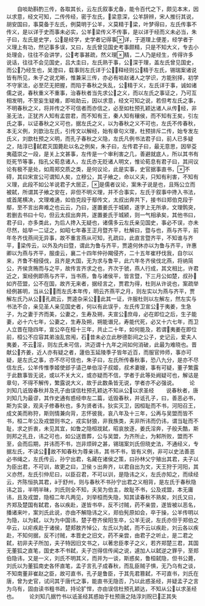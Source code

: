 <!-- { "loadSidebar": true } -->
　　自啖助斟酌三传，各取其长，云左氏叙事尤备，能令百代之下，颇见本末，因以求意，经文可知，二传传经，密于左氏，梁意深，公羊辞辨，宋人推衍其说，胡安国曰，事莫备于左氏，例莫明于公羊，义莫精于梁，叶梦得曰，左氏传事不传义，是以详于史而事未必实，公羊梁传义不传事，是以详于经而义未必当，朱子曰，左氏是史学，公是经学，史学者记得事详，于道理上便差，经学者于义理上有功，然记事多误，又曰，左氏曾见国史考事颇精，只是不知大义，专去小处理会，往往不会讲学，公考事甚疏，然义理精，二人乃是经生，传得许多说话，往往不会见国史，吕大圭曰，左氏熟于事，公深于理，盖左氏曾见国史，而公乃经生也，吴澄曰，载事则左氏详于公，释经则公精于左氏，锡瑞案诸说皆有所见，朱子之说尤晰，惟兼采三传，亦必有啖赵诸人之学识，方能别择，初学不守家法，必至茫无把握，而陷于春秋之失乱，公精于义，左氏详于事，诚如诸儒之说，春秋重义不重事，治春秋者当先求公之义，而以左氏之事证之，乃可互相发明，不至妄生疑难，即啖助云，因以求意，经文可知之说，若但考左氏之事，不明春秋之义，将并传之不可信者而亦信之，必至如杜预孔颖达诸人从传经，非圣无法，正犹齐人知有孟尝君，而不知有王，秦人知有穰侯，而不知有王矣，引左氏之事，以证春秋之义可也，据左氏之义，以为春秋之义不可也，左氏不传春秋，本无义例，刘歆治左氏，引传文以解经，始有章句义理，杜预排斥二传，始专发左氏义，刘歆杜预之义明，而孔子春秋之义隐，左氏凡例书法君子曰，前人已多疑之，陆淳已弑君灭国薨赴以名之例矣，朱子曰，左传君子曰，最无意思，因举芟夷蕴崇之一段，是关上文甚事，左传是一个审利害之几，善避就底人，所以其书有贬死节等事，指孔父荀息诸人，左氏亦无贬诸人明文，惟论荀息有君子曰，其间议论有极不是处，如周郑交质之类，是何议论，此是实事，史官据事直书，不碍，其曰宋宣公可谓知人矣，立穆公，其子飨之，命以义夫，只知有利害，不知有义理，此段不如公羊说君子大居正，是儒者议论，案朱子说是也，且殇公立而被弑，所谓其子飨之安在，非但不明义理，并不合事实，左氏于叙事中搀入书法，或首尾横决，文理难通，如伯克段于鄢传文，太叔出奔共下，接书曰郑伯克段于鄢，至不言出奔难之也云云，乃曰，遂置姜氏于城颍，遂字上无所承，文理鹘突，若删去书曰十句，但云太叔出奔共，遂置姜氏于城颍，则一气相承矣，其他书曰，君子曰，亦多类此，为后人搀入无疑也，诸儒多云左氏亲见国史，事必不误，亦未尽然，姑举一二证之，如昭七年春王正月暨齐平，杜解曰，暨与也，燕与齐平，前年冬齐伐燕间无异事，故不重言燕从可知，孔疏曰，此直言暨齐平，不知谁与齐平，梁传云，以外及内曰暨，谓此为鲁与齐平，贾逵何休亦以为鲁与齐平，许惠卿以为燕与齐平，服虔云，襄二十四年仲孙羯侵齐，二十五年崔杼伐我，自尔以来，齐鲁不相侵伐，且齐是大国，无为求与鲁平，此六年冬齐侯伐北燕，将纳简公，齐侯贪贿而与之平，故传言齐求之也，齐次于虢，燕人行成，其文相比，许君近之，案经例即燕与齐平，当书燕，鲁与诸侯平，皆言暨，下三月公如楚，叔孙如齐莅盟，公不在国，故齐无来者，据经言之，贾君为得，杜则从许说也，案疏举经例甚明，当从公，而左氏本年传，明云齐燕平之月，则左实以为燕与齐平，贾解左氏乃从公，孔疏云，贾逵杂采公，此其一证，许服杜则以左解左，然左实与书法不合，亲见圣人亲见国史者，何以有此误乎，左氏传卫宣公于夷姜，生急子，为之妻于齐而美，公妻之，生寿及朔，夫宣公庶母，必在即位之后，生子能妻，必十六七年，公妻之，生寿及朔，朔能谮兄，寿能代死，必又十六七年，而卫人立晋在隐四年，宣公卒在桓十三年，共止二十年，如何能及，若谓夷姜在即位前，桓公不应容其弟浊乱宫闱，石昔未必立此秽德彰间之公子，史记云，爱夫人夷姜，不云淫，则左氏未可信，洪迈谓十九年之间如何消破，此最为难晓也。晋献公齐姜，近人亦有疑之者，蘧伯玉延陵季子皆年近百，而服官帅师，事亦可疑，是左氏之事，亦不尽可信也，朱子曰，左氏所传春秋事，恐八九分，是亦不尽信左氏，公羊传惟季姬使郐子请己单伯淫子叔姬，叔术妻嫂，事有可疑，董子繁露于此数事皆无说，或以不关大义，或亦疑而不信，学者于此等处阙疑可也，解诂是章句，不得不解传，繁露说大义，故于此数条皆无说，学者亦不必强说。
　　论刘知几诋毁春秋并及孔子由误信杜预孔颖达不知从公以求圣经
　　说春秋者，唐刘知几为最谬，其作史通有惑经申左二篇，诋毁春秋，并诋孔子，曰，善恶必书，斯为实录，观夫子修春秋也，多为贤者讳，狄实灭卫，因桓耻而不书，河阳召王，成文美而称狩，斯则情兼向背，志怀彼我，哀八年及十三年，公再与吴盟而皆不书，桓二年公及戎盟则书之，戎实豺狼，非我族类，夫非所讳而仍讳，谓当耻而不耻，求之折衷，未见其宜，如鲁之隐桓戕弑，昭哀放逐，姜氏淫奔，子般夭酷，斯则邦之孔丑，讳之可也，如公送晋葬，公与吴盟，为齐所止，为邾所败，盟而不至，会而后期，并讳而不书，岂非烦碎之甚，锡瑞案刘氏但晓史法，不通经义，专据左氏，不读公，故不知春秋为尊亲讳，其书不书，皆有义例，非可以史法善恶必书绳之，左氏传云，孙宁出君，名藏在诸侯之策，曰孙林父宁殖出其君，夫子以为臣出君，不可训，故更之曰，卫侯ぅ出奔齐，以君自出为文，天王狩于河阳，其义亦然，左氏引仲尼曰，以臣召君，不可以训，是隐讳之义，左氏亦知之，而续经云，齐陈恒执其君，于舒州，则与春秋不书孙宁出君之义相背，是左氏于春秋隐讳之旨，半明半昧，刘氏则全不知，夫吴为伯主，故耻不书，公及戎盟，本无庸讳，且及戎盟，隐桓二年凡两见，刘举桓而失隐，知其读春秋不熟矣，刘氏又曰，齐郑及楚国有弑君，各以疾赴，遂皆书卒，反不讨贼，药不亲尝，遂皆被以恶名，播诸来叶，案刘氏此说，亦由不解隐讳之义，郑伯髡原如会，卒于操，公羊传明以为隐，以为弑，以为为中国讳，楚子卷齐侯阳生卒，公羊无说，左氏亦但于郑伯之卒云，以疟疾赴于诸侯，楚郏敖齐悼公，左氏以为弑，而不云以疾赴，刘云各以疾赴，不知何据，反不讨贼，本晋史之旧文，药不亲尝，由君子之听止，是二君之弑，初非夫子所加，夫子特因旧文书之，以著忠臣孝子之义，若齐郑楚三君，其国无董狐之直笔，国史本不书弑，夫子岂得信传闻之说，遽加人以弑逆之罪乎，至郑伯隐讳，又是一义，刘氏不明其义，而并为一谈，斯惑矣，鲁桓弑隐，但书公薨，刘氏以为董狐南史各怀直笔，孟子言孔子成春秋，而乱臣贼子惧，无乃乌有之谈，不知南董非崔赵之臣，故可直书，孔子是鲁臣，于其先君篡弑，不可直书，刘氏在唐，曾为史官，试问其于唐代之事，能直书无隐否，乃以此惑圣经，并疑孟子之言为乌有，固由读书粗书疏，持论犷悍，亦由误信杜预孔颖达，不知从公以求圣经也。
　　论刘知几据竹书以诋圣经其惑始于杜预唐之陆淳刘贶已正其失
